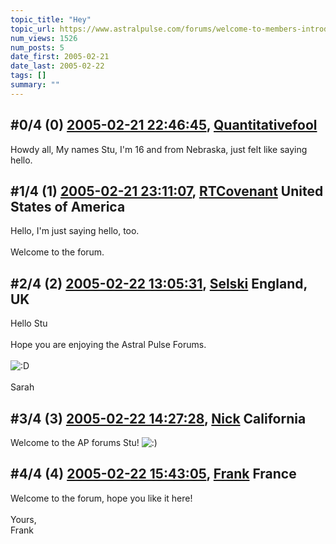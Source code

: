 ```yaml
---
topic_title: "Hey"
topic_url: https://www.astralpulse.com/forums/welcome-to-members-introductions!/hey-17510
num_views: 1526
num_posts: 5
date_first: 2005-02-21
date_last: 2005-02-22
tags: []
summary: ""
---
```


## \#0/4 (0) [2005-02-21 22:46:45](https://www.astralpulse.com/forums/index.php?msg=151360), [Quantitativefool](https://www.astralpulse.com/forums/profile/?u=6965)  ##
<section>
Howdy all, My names Stu, I'm 16 and from Nebraska, just felt like saying hello.
</section>

## \#1/4 (1) [2005-02-21 23:11:07](https://www.astralpulse.com/forums/index.php?msg=151369), [RTCovenant](https://www.astralpulse.com/forums/profile/?u=8389) United States of America ##
<section>
Hello, I'm just saying hello, too.
<br>
<br>
Welcome to the forum.
</section>

## \#2/4 (2) [2005-02-22 13:05:31](https://www.astralpulse.com/forums/index.php?msg=151542), [Selski](https://www.astralpulse.com/forums/profile/?u=6012) England, UK ##
<section>
Hello Stu
<br>
<br>
Hope you are enjoying the Astral Pulse Forums.
<br>
<br>
<img alt=":D" class="smiley" src="https://www.astralpulse.com/forums/Smileys/fugue/cheesy.png" title="Cheesy"/>
<br>
<br>
Sarah
</section>

## \#3/4 (3) [2005-02-22 14:27:28](https://www.astralpulse.com/forums/index.php?msg=151574), [Nick](https://www.astralpulse.com/forums/profile/?u=2080) California ##
<section>
Welcome to the AP forums Stu!
<img alt=":)" class="smiley" src="https://www.astralpulse.com/forums/Smileys/fugue/smiley.png" title="Smiley"/>
</section>

## \#4/4 (4) [2005-02-22 15:43:05](https://www.astralpulse.com/forums/index.php?msg=151593), [Frank](https://www.astralpulse.com/forums/profile/?u=359) France ##
<section>
Welcome to the forum, hope you like it here!
<br>
<br>
Yours,
<br>
Frank
</section>